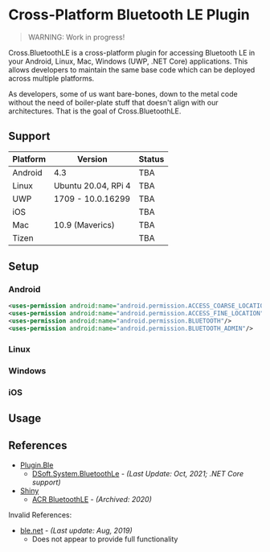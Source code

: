 # Cross-Platform Bluetooth LE Plugin

> WARNING: Work in progress!

Cross.BluetoothLE is a cross-platform plugin for accessing Bluetooth LE in your Android, Linux, Mac, Windows (UWP, .NET Core) applications. This allows developers to maintain the same base code which can be deployed across multiple platforms.

As developers, some of us want bare-bones, down to the metal code without the need of boiler-plate stuff that doesn't align with our architectures. That is the goal of Cross.BluetoothLE.

## Support

| Platform | Version | Status |
|-|-|-|
| Android | 4.3 | TBA
| Linux   | Ubuntu 20.04, RPi 4 | TBA
| UWP     | 1709 - 10.0.16299    | TBA
| iOS     |     | TBA
| Mac     | 10.9 (Maverics) | TBA
| Tizen   |  | TBA
## Setup

### Android

```xml
<uses-permission android:name="android.permission.ACCESS_COARSE_LOCATION" />
<uses-permission android:name="android.permission.ACCESS_FINE_LOCATION" />
<uses-permission android:name="android.permission.BLUETOOTH"/>
<uses-permission android:name="android.permission.BLUETOOTH_ADMIN"/>
```

### Linux

### Windows

### iOS

## Usage

## References

* [Plugin.Ble](https://github.com/xabre/xamarin-bluetooth-le)
  * [DSoft.System.BluetoothLe](https://github.com/newky2k/DSoft.System.BluetoothLe) - _(Last Update: Oct, 2021; .NET Core support)_
* [Shiny](https://github.com/shinyorg/shiny)
  * [ACR BluetoothLE](https://github.com/aritchie/bluetoothle) - _(Archived: 2020)_

Invalid References:

* [ble.net](https://github.com/nexussays/ble.net) - _(Last update: Aug, 2019)_
  * Does not appear to provide full functionality
